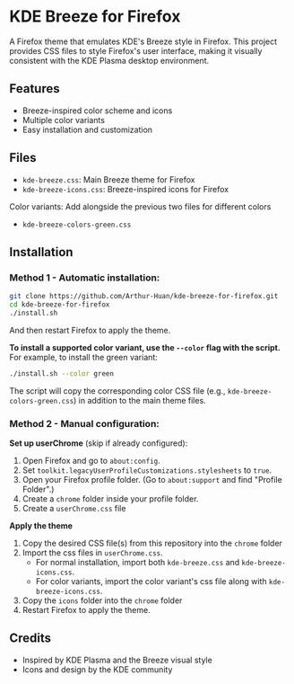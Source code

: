 # KDE Breeze for Firefox

A Firefox theme that emulates KDE's Breeze style in Firefox. This project provides CSS files to style Firefox's user interface, making it visually consistent with the KDE Plasma desktop environment.

## Features
- Breeze-inspired color scheme and icons
- Multiple color variants
- Easy installation and customization

## Files
- `kde-breeze.css`: Main Breeze theme for Firefox
- `kde-breeze-icons.css`: Breeze-inspired icons for Firefox

Color variants: Add alongside the previous two files for different colors

- `kde-breeze-colors-green.css`

## Installation

### Method 1 - Automatic installation:

   ```bash
   git clone https://github.com/Arthur-Huan/kde-breeze-for-firefox.git
   cd kde-breeze-for-firefox
   ./install.sh
   ```
   And then restart Firefox to apply the theme.
   
   **To install a supported color variant, use the `--color` flag with the script.**
   For example, to install the green variant:
   
   ```bash
   ./install.sh --color green
   ```
   The script will copy the corresponding color CSS file (e.g., `kde-breeze-colors-green.css`) in addition to the main theme files.

### Method 2 - Manual configuration:

**Set up userChrome** (skip if already configured):

1. Open Firefox and go to `about:config`.
2. Set `toolkit.legacyUserProfileCustomizations.stylesheets` to `true`.
3. Open your Firefox profile folder. (Go to `about:support` and find "Profile Folder".)
4. Create a `chrome` folder inside your profile folder.
5. Create a `userChrome.css` file

**Apply the theme**

1. Copy the desired CSS file(s) from this repository into the `chrome` folder
2. Import the css files in `userChrome.css`.
   * For normal installation, import both `kde-breeze.css` and `kde-breeze-icons.css`.
   * For color variants, import the color variant's css file along with `kde-breeze-icons.css`.
3. Copy the `icons` folder into the `chrome` folder
4. Restart Firefox to apply the theme.

## Credits
- Inspired by KDE Plasma and the Breeze visual style
- Icons and design by the KDE community
